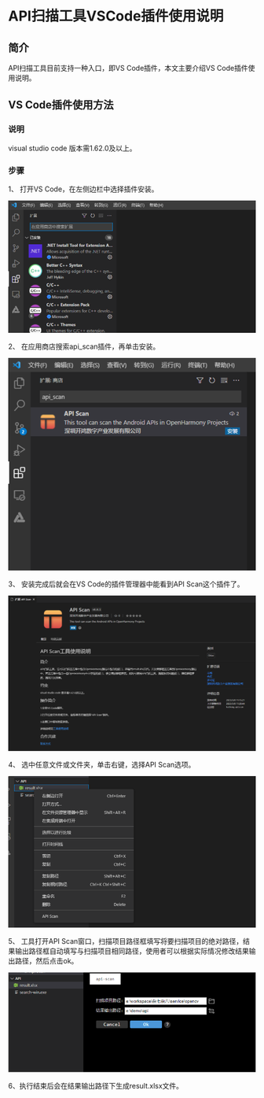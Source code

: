 # API扫描工具VSCode插件使用说明
## 简介

API扫描工具目前支持一种入口，即VS Code插件，本文主要介绍VS Code插件使用说明。

## VS Code插件使用方法

### 说明

visual studio code 版本需1.62.0及以上。

### 步骤

1、 打开VS Code，在左侧边栏中选择插件安装。

![](../../figures/pic-plug-in-search.png)

2、 在应用商店搜索api_scan插件，再单击安装。

![](../../figures/pic-plug-in-select.png)

3、 安装完成后就会在VS Code的插件管理器中能看到API Scan这个插件了。

![](../../figures/pic-plug-in-api.png)

4、 选中任意文件或文件夹，单击右键，选择API Scan选项。

![](../../figures/pic-plug-in-api-c++.png)

5、 工具打开API Scan窗口，扫描项目路径框填写将要扫描项目的绝对路径，结果输出路径框自动填写与扫描项目相同路径，使用者可以根据实际情况修改结果输出路径，然后点击ok。

![](../../figures/pic-api-frame.png)

6、执行结束后会在结果输出路径下生成result.xlsx文件。
